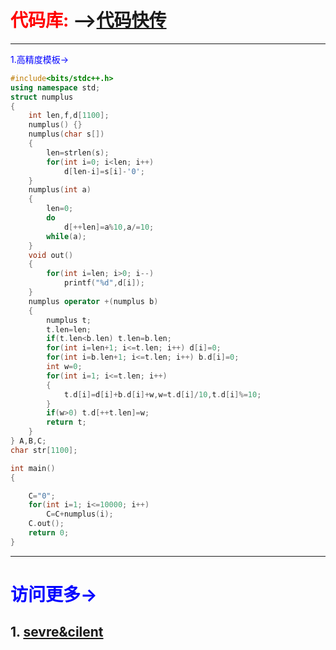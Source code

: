 # <font color=red> 代码库:</font>  -->[代码快传](http://inbox.weiyun.com/4Hbvm59e)

-------------------------------------------------------------------------

<font color=blue>1.高精度模板-></font>
```cpp
#include<bits/stdc++.h>
using namespace std;
struct numplus
{
	int len,f,d[1100];
	numplus() {}
	numplus(char s[])
	{
		len=strlen(s);
		for(int i=0; i<len; i++)
			d[len-i]=s[i]-'0';
	}
	numplus(int a)
	{
		len=0;
		do
			d[++len]=a%10,a/=10;
		while(a);
	}
	void out()
	{
		for(int i=len; i>0; i--)
			printf("%d",d[i]);
	}
	numplus operator +(numplus b)
	{
		numplus t;
		t.len=len;
		if(t.len<b.len) t.len=b.len;
		for(int i=len+1; i<=t.len; i++) d[i]=0;
		for(int i=b.len+1; i<=t.len; i++) b.d[i]=0;
		int w=0;
		for(int i=1; i<=t.len; i++)
		{
			t.d[i]=d[i]+b.d[i]+w,w=t.d[i]/10,t.d[i]%=10;
		}
		if(w>0) t.d[++t.len]=w;
		return t;
	}
} A,B,C;
char str[1100];

int main()
{

	C="0";
	for(int i=1; i<=10000; i++)
		C=C+numplus(i);
	C.out();
	return 0;
}
```
---------------------------------------
# <font color=blue> 访问更多-> </font>
## 1. [sevre&cilent](https://share.weiyun.com/vEq4er36)
